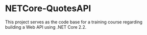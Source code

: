 # NETCore-QuotesAPI

This project serves as the code base for a training course regarding building a Web API using .NET Core 2.2.